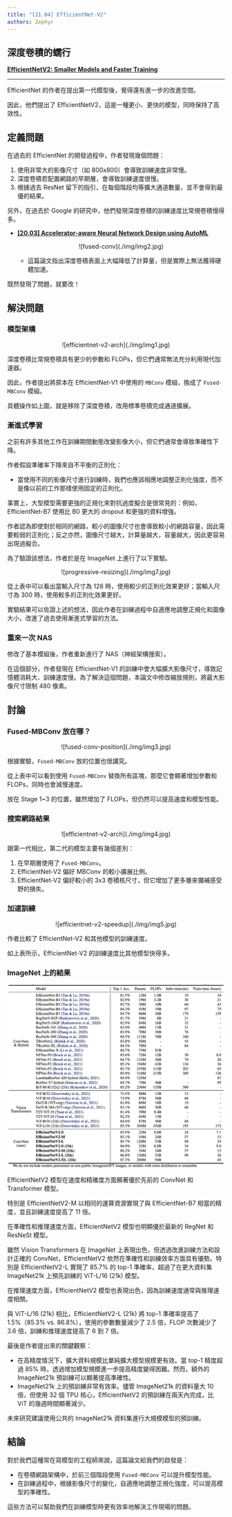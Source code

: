 ```yaml
---
title: "[21.04] EfficientNet-V2"
authors: Zephyr
---
```


## 深度卷積的蠕行

[**EfficientNetV2: Smaller Models and Faster Training**](https://arxiv.org/abs/2104.00298)

---

EfficientNet 的作者在提出第一代模型後，覺得還有進一步的改進空間。

因此，他們提出了 EfficientNetV2，這是一種更小、更快的模型，同時保持了高效性。

## 定義問題

在過去的 EfficientNet 的開發過程中，作者發現幾個問題：

1. 使用非常大的影像尺寸（如 800x800）會導致訓練速度非常慢。
2. 深度卷積若配置網路的早期層，會導致訓練速度很慢。
3. 根據過去 ResNet 留下的指引，在每個階段均等擴大通道數量，並不會得到最優的結果。

另外，在過去於 Google 的研究中，他們發現深度卷積的訓練速度比常規卷積慢得多。

- [**[20.03] Accelerator-aware Neural Network Design using AutoML**](https://arxiv.org/abs/2003.02838)

  <div align="center">
  <figure style={{"width": "80%"}}>
  ![fused-conv](./img/img2.jpg)
  </figure>
  </div>

  - 這篇論文指出深度卷積表面上大幅降低了計算量，但是實際上無法獲得硬體加速。

既然發現了問題，就要改！

## 解決問題

### 模型架構

<div align="center">
<figure style={{"width": "70%"}}>
![efficientnet-v2-arch](./img/img1.jpg)
</figure>
</div>

深度卷積比常規卷積具有更少的參數和 FLOPs，但它們通常無法充分利用現代加速器。

因此，作者提出將原本在 EfficientNet-V1 中使用的 `MBConv` 模組，換成了 `Fused-MBConv` 模組。

具體操作如上圖，就是移除了深度卷積，改用標準卷積完成通道擴展。

### 漸進式學習

之前有許多其他工作在訓練期間動態改變影像大小，但它們通常會導致準確性下降。

作者假設準確率下降來自不平衡的正則化：

- 當使用不同的影像尺寸進行訓練時，我們也應該相應地調整正則化強度，而不是像以前的工作那樣使用固定的正則化。

事實上，大型模型需要更強的正規化來對抗過度擬合是很常見的：例如，EfficientNet-B7 使用比 B0 更大的 dropout 和更強的資料增強。

作者認為即使對於相同的網路，較小的圖像尺寸也會導致較小的網路容量，因此需要較弱的正則化；反之亦然，圖像尺寸越大，計算量越大，容量越大，因此更容易出現過擬合。

為了驗證該想法，作者於是在 ImageNet 上進行了以下實驗。

<div align="center">
<figure style={{"width": "80%"}}>
![progressive-resizing](./img/img7.jpg)
</figure>
</div>

從上表中可以看出當輸入尺寸為 128 時，使用較少的正則化效果更好；當輸入尺寸為 300 時，使用較多的正則化效果更好。

實驗結果可以佐證上述的想法，因此作者在訓練過程中自適應地調整正規化和圖像大小，改進了過去使用漸進式學習的方法。

### 重來一次 NAS

修改了基本模組後，作者重新進行了 NAS（神經架構搜索）。

在這個部分，作者發現在 EfficientNet-V1 的訓練中會大幅擴大影像尺寸，導致記憶體消耗大、訓練速度慢。為了解決這個問題，本論文中修改縮放規則，將最大影像尺寸限制 480 像素。

## 討論

### Fused-MBConv 放在哪？

<div align="center">
<figure style={{"width": "80%"}}>
![fused-conv-position](./img/img3.jpg)
</figure>
</div>

根據實驗，`Fused-MBConv` 放的位置也很講究。

從上表中可以看到使用 `Fused-MBConv` 替換所有區塊，那麼它會顯著增加參數和 FLOPs，同時也會減慢速度。

放在 Stage 1~3 的位置，雖然增加了 FLOPs，但仍然可以提高速度和模型性能。

### 搜索網路結果

<div align="center">
<figure style={{"width": "80%"}}>
![efficientnet-v2-arch](./img/img4.jpg)
</figure>
</div>

跟第一代相比，第二代的模型主要有幾個差別：

1. 在早期層使用了 `Fused-MBConv`。
2. EfficientNet-V2 偏好 MBConv 的較小擴展比例。
3. EfficientNet-V2 偏好較小的 3x3 卷積核尺寸，但它增加了更多層來彌補感受野的損失。

### 加速訓練

<div align="center">
<figure style={{"width": "60%"}}>
![efficientnet-v2-speedup](./img/img5.jpg)
</figure>
</div>

作者比較了 EfficientNet-V2 和其他模型的訓練速度。

如上表所示，EfficientNet-V2 的訓練速度比其他模型快得多。

### ImageNet 上的結果

![efficientnet-v2-imagenet](./img/img6.jpg)

EfficientNetV2 模型在速度和精確度方面顯著優於先前的 ConvNet 和 Transformer 模型。

特別是 EfficientNetV2-M 以相同的運算資源實現了與 EfficientNet-B7 相當的精度，並且訓練速度提高了 11 倍。

在準確性和推理速度方面，EfficientNetV2 模型也明顯優於最新的 RegNet 和 ResNeSt 模型。

雖然 Vision Transformers 在 ImageNet 上表現出色，但透過改進訓練方法和設計正確的 ConvNet，EfficientNetV2 依然在準確性和訓練效率方面具有優勢。特別是 EfficientNetV2-L 實現了 85.7% 的 top-1 準確率，超過了在更大資料集 ImageNet21k 上預先訓練的 ViT-L/16 (21k) 模型。

在推理速度方面，EfficientNetV2 模型也表現出色，因為訓練速度通常與推理速度相關。

與 ViT-L/16 (21k) 相比，EfficientNetV2-L (21k) 將 top-1 準確率提高了 1.5%（85.3% vs. 86.8%），使用的參數數量減少了 2.5 倍，FLOP 次數減少了 3.6 倍，訓練和推理速度提高了 6 到 7 倍。

最後是作者提出來的關鍵觀察：

- 在高精度情況下，擴大資料規模比單純擴大模型規模更有效。當 top-1 精度超過 85% 時，透過增加模型規模進一步提高精度變得困難。然而，額外的 ImageNet21k 預訓練可以顯著提高準確性。
- ImageNet21k 上的預訓練非常有效率。儘管 ImageNet21k 的資料量大 10 倍，但使用 32 個 TPU 核心，EfficientNetV2 的預訓練在兩天內完成，比 ViT 的幾週時間顯著減少。

未來研究建議使用公共的 ImageNet21k 資料集進行大規模模型的預訓練。

## 結論

對於我們這種常在寫模型的工程師來說，這篇論文給我們的啟發是：

- 在卷積網路架構中，於前三個階段使用 `Fused-MBConv` 可以提升模型性能。
- 在訓練過程中，根據影像尺寸的變化，自適應地調整正規化強度，可以提高模型的準確性。

這些方法可以幫助我們在訓練模型時更有效率地解決工作現場的問題。
